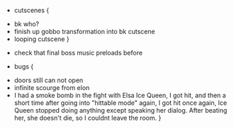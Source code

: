 * cutscenes {
 + bk who?
 + finish up gobbo transformation into bk cutscene
 + looping cutscene
}

* check that final boss music preloads before

* bugs {
 + doors still can not open
 + infinite scourge from elon
 + I had a smoke bomb in the fight with Elsa Ice Queen, I got hit, and then a short time after going into "hittable mode" again, I got hit once again, Ice Queen stopped doing anything  except speaking her dialog. After beating her, she doesn't die, so I couldnt leave the room.
}